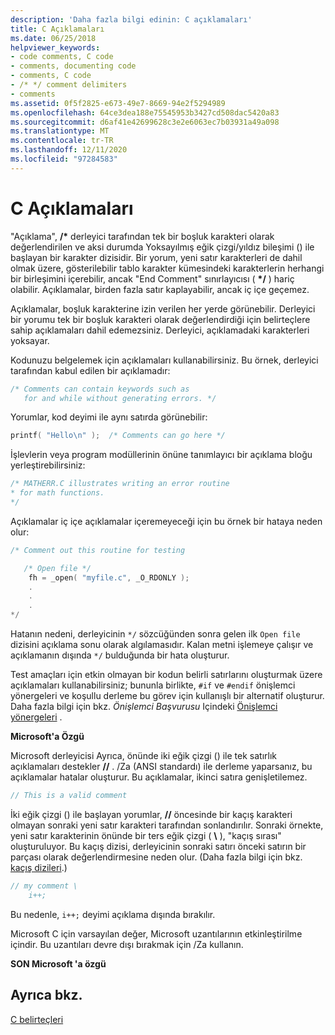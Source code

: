 ```yaml
---
description: 'Daha fazla bilgi edinin: C açıklamaları'
title: C Açıklamaları
ms.date: 06/25/2018
helpviewer_keywords:
- code comments, C code
- comments, documenting code
- comments, C code
- /* */ comment delimiters
- comments
ms.assetid: 0f5f2825-e673-49e7-8669-94e2f5294989
ms.openlocfilehash: 64ce3dea188e75545953b3427cd508dac5420a83
ms.sourcegitcommit: d6af41e42699628c3e2e6063ec7b03931a49a098
ms.translationtype: MT
ms.contentlocale: tr-TR
ms.lasthandoff: 12/11/2020
ms.locfileid: "97284583"
---
```

# <a name="c-comments"></a>C Açıklamaları

"Açıklama", <strong>/\*</strong> derleyici tarafından tek bir boşluk karakteri olarak değerlendirilen ve aksi durumda Yoksayılmış eğik çizgi/yıldız bileşimi () ile başlayan bir karakter dizisidir. Bir yorum, yeni satır karakterleri de dahil olmak üzere, gösterilebilir tablo karakter kümesindeki karakterlerin herhangi bir birleşimini içerebilir, ancak "End Comment" sınırlayıcısı ( <strong>\*/</strong> ) hariç olabilir. Açıklamalar, birden fazla satır kaplayabilir, ancak iç içe geçemez.

Açıklamalar, boşluk karakterine izin verilen her yerde görünebilir. Derleyici bir yorumu tek bir boşluk karakteri olarak değerlendirdiği için belirteçlere sahip açıklamaları dahil edemezsiniz. Derleyici, açıklamadaki karakterleri yoksayar.

Kodunuzu belgelemek için açıklamaları kullanabilirsiniz. Bu örnek, derleyici tarafından kabul edilen bir açıklamadır:

```C
/* Comments can contain keywords such as
   for and while without generating errors. */
```

Yorumlar, kod deyimi ile aynı satırda görünebilir:

```C
printf( "Hello\n" );  /* Comments can go here */
```

İşlevlerin veya program modüllerinin önüne tanımlayıcı bir açıklama bloğu yerleştirebilirsiniz:

```C
/* MATHERR.C illustrates writing an error routine
* for math functions.
*/
```

Açıklamalar iç içe açıklamalar içeremeyeceği için bu örnek bir hataya neden olur:

```C
/* Comment out this routine for testing

   /* Open file */
    fh = _open( "myfile.c", _O_RDONLY );
    .
    .
    .
*/
```

Hatanın nedeni, derleyicinin `*/` sözcüğünden sonra gelen ilk `Open file` dizisini açıklama sonu olarak algılamasıdır. Kalan metni işlemeye çalışır ve açıklamanın dışında `*/` bulduğunda bir hata oluşturur.

Test amaçları için etkin olmayan bir kodun belirli satırlarını oluşturmak üzere açıklamaları kullanabilirsiniz; bununla birlikte, `#if` ve `#endif` önişlemci yönergeleri ve koşullu derleme bu görev için kullanışlı bir alternatif oluşturur. Daha fazla bilgi için bkz. *Önişlemci Başvurusu* Içindeki [Önişlemci yönergeleri](../preprocessor/preprocessor-directives.md) .

**Microsoft'a Özgü**

Microsoft derleyicisi Ayrıca, önünde iki eğik çizgi () ile tek satırlık açıklamaları destekler __//__ . /Za (ANSI standardı) ile derleme yaparsanız, bu açıklamalar hatalar oluşturur. Bu açıklamalar, ikinci satıra genişletilemez.

```C
// This is a valid comment
```

İki eğik çizgi () ile başlayan yorumlar, __//__ öncesinde bir kaçış karakteri olmayan sonraki yeni satır karakteri tarafından sonlandırılır. Sonraki örnekte, yeni satır karakterinin önünde bir ters eğik çizgi ( **\\** ), "kaçış sırası" oluşturuluyor. Bu kaçış dizisi, derleyicinin sonraki satırı önceki satırın bir parçası olarak değerlendirmesine neden olur. (Daha fazla bilgi için bkz. [kaçış dizileri](../c-language/escape-sequences.md).)

```C
// my comment \
    i++;
```

Bu nedenle, `i++;` deyimi açıklama dışında bırakılır.

Microsoft C için varsayılan değer, Microsoft uzantılarının etkinleştirilme içindir. Bu uzantıları devre dışı bırakmak için /Za kullanın.

**SON Microsoft 'a özgü**

## <a name="see-also"></a>Ayrıca bkz.

[C belirteçleri](../c-language/c-tokens.md)
